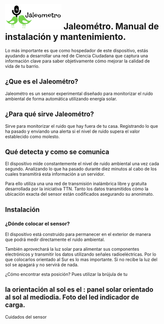 # <img src="./img/jaleometro_logo_min_transparent.png" />  Jaleométro. Manual de instalación y mantenimiento.
Lo más importante es que como hospedador de este dispositivo, estás ayudando a desarrollar una red de Ciencia Ciudadana que captura una información clave para saber objetivamente cómo mejorar la calidad de vida de tu barrio.

## ¿Que es el Jaleométro?

Jaleométro es un sensor experimental diseñado para monitorizar el ruido ambiental de forma automática utilizando energía solar.

## ¿Para qué sirve Jaleométro?

Sirve para monitorizar el ruido que hay fuera de tu casa. Registrando lo que ha pasado y enviando una alerta si el nivel de ruido supera el valor establecido como molesto.  

## Qué detecta y como se comunica

El dispositivo mide constantemente el nivel de ruido ambiental una vez cada segundo. Analizando lo que ha pasado durante diez minutos al cabo de los cuales transmitirá esta información a un servidor. 

Para ello utiliza una una red de transmisión inalámbrica libre y gratuita desarrollada por la iniciativa TTN. Tanto los datos transmitidos cómo la ubicación exacta del sensor están codificados asegurando su anonimato.

## Instalación
### ¿Dónde colocar el sensor?
El dispositivo está construido para permanecer en el exterior de manera que podrá medir directamente el ruido ambiental.

También aprovechará la luz solar para alimentar sus componentes electrónicos y transmitir los datos utilizando señales radioeléctricas. Por lo que colocarlos orientado al Sur es lo mas importante. Si no recibe la luz del sol se apagará y no servirá de nada. 

¿Cómo encontrar esta posición? Pues utilizar la brújula de tu

la orientación al sol es el : panel solar orientado al sol al mediodia. Foto del led indicador de carga.
- 

Cuidados del sensor

